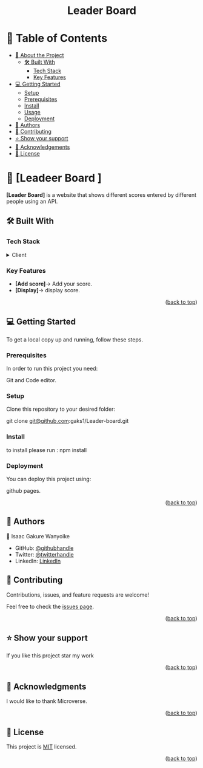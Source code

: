 <a name="readme-top"></a>



<div align="center">
  

  <h1><b>Leader Board</b></h1>

</div>



# 📗 Table of Contents

- [📖 About the Project](#about-project)
  - [🛠 Built With](#built-with)
    - [Tech Stack](#tech-stack)
    - [Key Features](#key-features)
- [💻 Getting Started](#getting-started)
  - [Setup](#setup)
  - [Prerequisites](#prerequisites)
  - [Install](#install)
  - [Usage](#usage)
  - [Deployment](#triangular_flag_on_post-deployment)
- [👥 Authors](#authors)
- [🤝 Contributing](#contributing)
- [⭐️ Show your support](#support)
- [🙏 Acknowledgements](#acknowledgements)
- [📝 License](#license)



# 📖 [Leadeer Board ] <a name="about-project"></a>



**[Leader Board]** is a website that shows different scores entered by different people using an API.<br>
## 🛠 Built With <a name="built-with"></a>

### Tech Stack <a name="tech-stack"></a>



<details>
  <summary>Client</summary>
  <ul>
    <li><a href="https://www.quackit.com/html/codes/html_code_library.cfm">Html</a></li>
    <li><a href="https://www.w3docs.com/course/css-the-complete-guide-2020-incl-flexbox-grid-sass">css</a></li>
  </ul>
</details>




### Key Features <a name="key-features"></a>



- **[Add score]**-> Add your score.
- **[Display]**-> display score.







<p align="right">(<a href="#readme-top">back to top</a>)</p>



## 💻 Getting Started <a name="getting-started"></a>



To get a local copy up and running, follow these steps.

### Prerequisites

In order to run this project you need:

 Git and Code editor.
### Setup

Clone this repository to your desired folder:

git clone git@github.com:gaks1/Leader-board.git

### Install

to install please run :
npm install

### Deployment

You can deploy this project using:

github pages.
 


<p align="right">(<a href="#readme-top">back to top</a>)</p>



## 👥 Authors <a name="authors"></a>



👤  Isaac Gakure Wanyoike

 - GitHub: [@githubhandle](https://github.com/gaks1)
 - Twitter: [@twitterhandle](https://twitter.com/bopplov)
-  LinkedIn: [LinkedIn](https://www.linkedin.com/in/isaac-wanyoike-1841a8172/)


## 🤝 Contributing <a name="contributing"></a>

Contributions, issues, and feature requests are welcome!

Feel free to check the [issues page](https://github.com/gaks1/Leader-board/issues).

<p align="right">(<a href="#readme-top">back to top</a>)</p>



## ⭐️ Show your support <a name="support"></a>


If you like this project star my work

<p align="right">(<a href="#readme-top">back to top</a>)</p>


## 🙏 Acknowledgments <a name="acknowledgements"></a>



I would like to thank Microverse.

<p align="right">(<a href="#readme-top">back to top</a>)</p>

## 📝 License <a name="license"></a>

This project is [MIT](MIT.md) licensed.


<p align="right">(<a href="#readme-top">back to top</a>)</p>